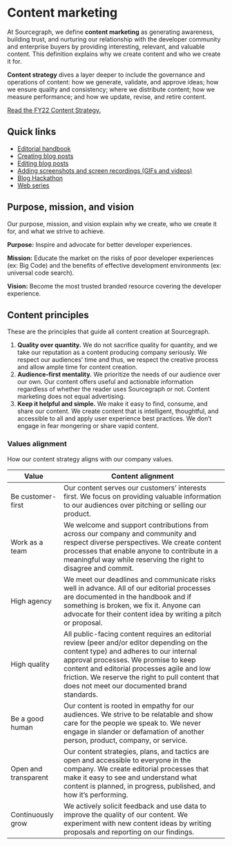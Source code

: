 # Content marketing

At Sourcegraph, we define **content marketing** as generating awareness, building trust, and nurturing our relationship with the developer community and enterprise buyers by providing interesting, relevant, and valuable content. This definition explains why we create content and who we create it for.

**Content strategy** dives a layer deeper to include the governance and operations of content: how we generate, validate, and approve ideas; how we ensure quality and consistency; where we distribute content; how we measure performance; and how we update, revise, and retire content.

[Read the FY22 Content Strategy.](https://docs.google.com/document/d/1uz9AN5ZiGkbVD5mQmoKNO4mdbKaI1lukQcxPB2JiPx4/edit#)

## Quick links

- [Editorial handbook](editorial/index.md)
- [Creating blog posts](creating_blog_posts.md)
- [Editing blog posts](creating_blog_posts.md#editing-blog-posts)
- [Adding screenshots and screen recordings (GIFs and videos)](../adding_screenshots_screen_recording.md)
- [Blog Hackathon](editorial/blog_hackathon.md)
- [Web series](web_series.md)

## Purpose, mission, and vision

Our purpose, mission, and vision explain why we create, who we create it for, and what we strive to achieve.

**Purpose:** Inspire and advocate for better developer experiences.

**Mission:** Educate the market on the risks of poor developer experiences (ex: Big Code) and the benefits of effective development environments (ex: universal code search).

**Vision:** Become the most trusted branded resource
covering the developer experience.

## Content principles

These are the principles that guide all content creation at Sourcegraph.

1. **Quality over quantity.** We do not sacrifice quality for quantity, and we take our reputation as a content producing company seriously. We respect our audiences’ time and thus, we respect the creative process and allow ample time for content creation.
1. **Audience-first mentality.** We prioritize the needs of our audience over our own. Our content offers useful and actionable information regardless of whether the reader uses Sourcegraph or not. Content marketing does not equal advertising.
1. **Keep it helpful and simple.** We make it easy to find, consume, and share our content. We create content that is intelligent, thoughtful, and accessible to all and apply user experience best practices. We don’t engage in fear mongering or share vapid content.

### Values alignment

How our content strategy aligns with our company values.

| Value                | Content alignment                                                                                                                                                                                                                                                                                                            |
| -------------------- | ---------------------------------------------------------------------------------------------------------------------------------------------------------------------------------------------------------------------------------------------------------------------------------------------------------------------------- |
| Be customer-first    | Our content serves our customers’ interests first. We focus on providing valuable information to our audiences over pitching or selling our product.                                                                                                                                                                         |
| Work as a team       | We welcome and support contributions from across our company and community and respect diverse perspectives. We create content processes that enable anyone to contribute in a meaningful way while reserving the right to disagree and commit.                                                                              |
| High agency          | We meet our deadlines and communicate risks well in advance. All of our editorial processes are documented in the handbook and if something is broken, we fix it. Anyone can advocate for their content idea by writing a pitch or proposal.                                                                                 |
| High quality         | All public-facing content requires an editorial review (peer and/or editor depending on the content type) and adheres to our internal approval processes. We promise to keep content and editorial processes agile and low friction. We reserve the right to pull content that does not meet our documented brand standards. |
| Be a good human      | Our content is rooted in empathy for our audiences. We strive to be relatable and show care for the people we speak to. We never engage in slander or defamation of another person, product, company, or service.                                                                                                            |
| Open and transparent | Our content strategies, plans, and tactics are open and accessible to everyone in the company. We create editorial processes that make it easy to see and understand what content is planned, in progress, published, and how it’s performing.                                                                               |
| Continuously grow    | We actively solicit feedback and use data to improve the quality of our content. We experiment with new content ideas by writing proposals and reporting on our findings.                                                                                                                                                    |
